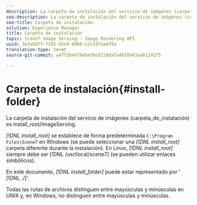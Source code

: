 ```yaml
---
description: La carpeta de instalación del servicio de imágenes (carpeta_de_instalación) es install_root/ImageServing.
seo-description: La carpeta de instalación del servicio de imágenes (carpeta_de_instalación) es install_root/ImageServing.
seo-title: Carpeta de instalación
solution: Experience Manager
title: Carpeta de instalación
topic: Scene7 Image Serving - Image Rendering API
uuid: 3e3a5077-f165-42e0-806b-c2cc97aa4f9a
translation-type: tm+mt
source-git-commit: a47f2b4ef8ebef0c8218dafa4678443aa61241f5

---
```



# Carpeta de instalación{#install-folder}

La carpeta de instalación del servicio de imágenes (carpeta_de_instalación) es install_root/ImageServing.

*[!DNL install_root]* se establece de forma predeterminada `C:\Program Files\Scene7` en Windows (se puede seleccionar una *[!DNL install_root]* carpeta diferente durante la instalación). En Linux, *[!DNL install_root]* siempre debe ser [!DNL /usr/local/scene7] (se pueden utilizar enlaces simbólicos).

En este documento, *[!DNL install_folder]* puede estar representado por &#39; [!DNL ./]&#39;.

Todas las rutas de archivos distinguen entre mayúsculas y minúsculas en UNIX y, en Windows, no distinguen entre mayúsculas y minúsculas.
